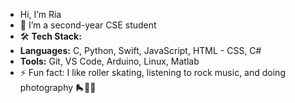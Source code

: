 - Hi, I’m Ria
- 🌱 I’m a second-year CSE student 
- 🛠 **Tech Stack:**  
- **Languages:** C, Python, Swift, JavaScript, HTML - CSS, C#
- **Tools:** Git, VS Code, Arduino, Linux, Matlab  
- ⚡ Fun fact: I like roller skating, listening to rock music, and doing photography 🛼🎸📸

<!---
Ari2606/Ari2606 is a ✨ special ✨ repository because its `README.md` (this file) appears on your GitHub profile.
You can click the Preview link to take a look at your changes.
--->
